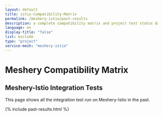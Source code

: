 ```yaml
---
layout: default
title: istio-Compatibility-Matrix
permalink: /meshery-istio/past-results
description: a complete compatibility matrix and project test status dashboard.
language: en
display-title: "false"
list: exclude
type: "project"
service-mesh: "meshery-istio"
---
```


# Meshery Compatibility Matrix

## Meshery-Istio Integration Tests

This page shows all the integration test run on Meshery-Istio in the past.

{% include past-results.html %}